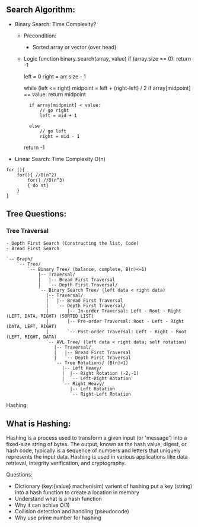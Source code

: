 
## Search Algorithm:
- Binary Search: Time Complexity?
    - Precondition: 
        - Sorted array or vector (over head)
    - Logic
    function binary_search(array, value)
        if (array.size == 0): 
            return -1

        left = 0
        right = arr size - 1

        while (left <= right)
            midpoint = left + (right-left) / 2
            if array[midpoint] == value:
                return midpoint
            
            if array[midpoint] < value:
                // go right
                left = mid + 1
            
            else 
                // go left
                right = mid - 1

        return -1



- Linear Search: Time Complexity O(n)
```cplus
for (){
    for(){ //O(n^2)
        for() //O(n^3)
        { do st} 
    }
}
```
## Tree Questions:


### Tree Traversal
    - Depth First Search (Constructing the list, Code)
    - Bread First Search 
```
`-- Graph/
    `-- Tree/
        `-- Binary Tree/ (balance, complete, B(n)<=1)
            |-- Traversal/
            |   |-- Bread First Traversal
            |   `-- Depth First Traversal/
            `-- Binary Search Tree/ (left data < right data)
               |-- Traversal/
               |   |-- Bread First Traversal
               |   `-- Depth First Traversal/
               |       |-- In-order Traversal: Left - Root - Right (LEFT, DATA, RIGHT) (SORTED LIST)
               |       |-- Pre-order Traversal: Root - Left - Right (DATA, LEFT, RIGHT)
               |       `-- Post-order Traversal: Left - Right - Root (LEFT, RIGHT, DATA)
               `-- AVL Tree/ (left data < right data; self rotation)
                  |-- Traversal/
                  |   |-- Bread First Traversal
                  |   `-- Depth First Traversal
                  `-- Tree Rotations/ (B(n)>1)
                     |-- Left Heavy/
                     |  |-- Right Rotation (-2,-1)
                     |  `-- Left-Right Rotation
                     `-- Right Heavy/
                        |-- Left Rotation
                        `-- Right-Left Rotation
```
Hashing:
## What is Hashing:

Hashing is a process used to transform a given input (or 'message') into a fixed-size string of bytes. The output, known as the hash value, digest, or hash code, typically is a sequence of numbers and letters that uniquely represents the input data. Hashing is used in various applications like data retrieval, integrity verification, and cryptography. 

Questions:
- Dictionary (key:{value} machenisim) varient of hashing put a key (string) into a hash function to create a location in memory
- Understand what is a hash function
- Why it can achive O(1)
- Collision detection and handling (pseudocode)
- Why use prime number for hashing